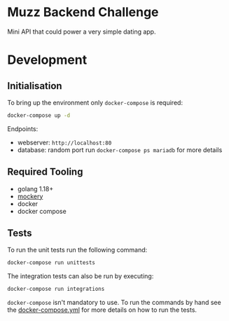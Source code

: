 # Muzz Backend Challenge
Mini API that could power a very simple dating app.

# Development
## Initialisation
To bring up the environment only `docker-compose` is required:
```sh
docker-compose up -d
```
Endpoints:
- webserver: `http://localhost:80`
- database: random port run `docker-compose ps mariadb` for more details
## Required Tooling
- golang 1.18+
- [mockery](https://github.com/vektra/mockery)
- docker
- docker compose
## Tests
To run the unit tests run the following command:
```sh
docker-compose run unittests
```
The integration tests can also be run by executing:
```sh
docker-compose run integrations
```
`docker-compose` isn't mandatory to use. To run the commands by hand see the [docker-compose.yml](./docker-compose.yml) for more details on how to run the tests.
